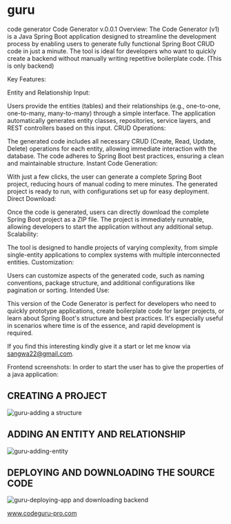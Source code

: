 # guru
code generator
Code Generator  v.0.0.1
Overview: The Code Generator (v1) is a Java Spring Boot application designed to streamline the development process by enabling users to generate fully functional Spring Boot CRUD code in just a minute. The tool is ideal for developers who want to quickly create a backend without manually writing repetitive boilerplate code. (This is only backend)

Key Features:

Entity and Relationship Input:

Users provide the entities (tables) and their relationships (e.g., one-to-one, one-to-many, many-to-many) through a simple interface.
The application automatically generates entity classes, repositories, service layers, and REST controllers based on this input.
CRUD Operations:

The generated code includes all necessary CRUD (Create, Read, Update, Delete) operations for each entity, allowing immediate interaction with the database.
The code adheres to Spring Boot best practices, ensuring a clean and maintainable structure.
Instant Code Generation:

With just a few clicks, the user can generate a complete Spring Boot project, reducing hours of manual coding to mere minutes.
The generated project is ready to run, with configurations set up for easy deployment.
Direct Download:

Once the code is generated, users can directly download the complete Spring Boot project as a ZIP file. The project is immediately runnable, allowing developers to start the application without any additional setup.
Scalability:

The tool is designed to handle projects of varying complexity, from simple single-entity applications to complex systems with multiple interconnected entities.
Customization:

Users can customize aspects of the generated code, such as naming conventions, package structure, and additional configurations like pagination or sorting.
Intended Use:

This version of the Code Generator is perfect for developers who need to quickly prototype applications, create boilerplate code for larger projects, or learn about Spring Boot's structure and best practices. It's especially useful in scenarios where time is of the essence, and rapid development is required.

If you find this interesting kindly give it a start or let me know via sangwa22@gmail.com.


Frontend screenshots:
In order to start the user has to give the properties of a java application:


CREATING A PROJECT
------------------
![guru-adding a structure](https://github.com/user-attachments/assets/7b5fb442-3bab-43da-afc7-429a95e05071)


ADDING AN ENTITY AND RELATIONSHIP
----------------------------------
![guru-adding-entity](https://github.com/user-attachments/assets/1a000db9-bca3-47e2-8c22-7f06ef5428ef)


DEPLOYING AND DOWNLOADING THE SOURCE CODE
-----------------------------------------
![guru-deploying-app and downloading backend](https://github.com/user-attachments/assets/04e0c9b3-610e-4027-9e60-780339c8bd43)

www.codeguru-pro.com
